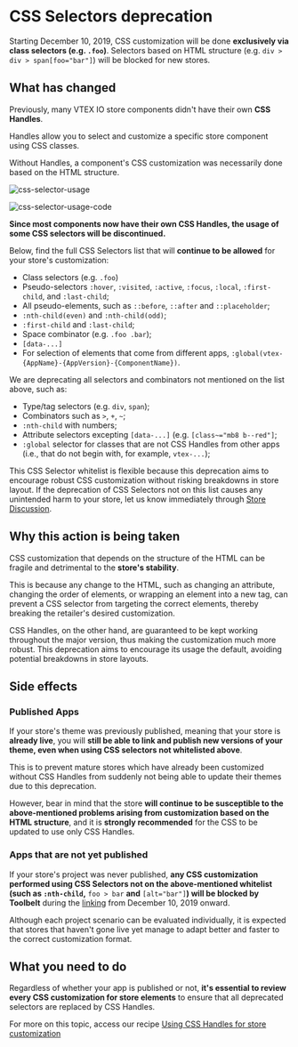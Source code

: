 # CSS Selectors deprecation

Starting December 10, 2019, CSS customization will be done **exclusively via class selectors (e.g. `.foo`)**. Selectors based on HTML structure (e.g. `div > div > span[foo="bar"]`) will be blocked for new stores.

## What has changed

Previously, many VTEX IO store components didn't have their own **CSS Handles**. 

<div class="alert alert-info">
Handles allow you to select and customize a specific store component using CSS classes. 
</div>

Without Handles, a component's CSS customization was necessarily done based on the HTML structure.

![css-selector-usage](https://user-images.githubusercontent.com/52087100/67809498-8de29600-fa77-11e9-8a9e-ca309458f060.png)

![css-selector-usage-code](https://user-images.githubusercontent.com/52087100/67809526-9d61df00-fa77-11e9-923d-9ed796c77dde.png)

**Since most components now have their own CSS Handles, the usage of some CSS selectors will be discontinued.** 

Below, find the full CSS Selectors list that will **continue to be allowed** for your store's customization:

- Class selectors (e.g. `.foo`)
- Pseudo-selectors `:hover`, `:visited`, `:active`, `:focus`, `:local`, `:first-child`, and `:last-child`;
- All pseudo-elements, such as  `::before`, `::after` and `::placeholder`;
- `:nth-child(even)` and `:nth-child(odd)`;
- `:first-child` and `:last-child`;
- Space combinator (e.g. `.foo .bar`);
- `[data-...]` 
- For selection of elements that come from different apps, `:global(vtex-{AppName}-{AppVersion}-{ComponentName})`.

We are deprecating all selectors and combinators not mentioned on the list above, such as:
- Type/tag selectors (e.g. `div`, `span`);
- Combinators such as `>`, `+`, `~`;
- `:nth-child` with numbers;
- Attribute selectors excepting `[data-...]` (e.g. `[class~="mb8 b--red"]`;
- `:global` selector for classes that are not CSS Handles from other apps (i.e., that do not begin with, for example, `vtex-...`);

<div class="alert alert-info">
This CSS Selector whitelist is flexible because this deprecation aims to encourage robust CSS customization without risking breakdowns in store layout. If the deprecation of CSS Selectors not on this list causes any unintended harm to your store, let us know immediately through <a href="https://github.com/vtex-apps/store-discussion/issues">Store Discussion</a>.
</div>

##  Why this action is being taken

CSS customization that depends on the structure of the HTML can be fragile and detrimental to the **store's stability**.

This is because any change to the HTML, such as changing an attribute, changing the order of elements, or wrapping an element into a new tag, can prevent a CSS selector from targeting the correct elements, thereby breaking the retailer's desired customization.

CSS Handles, on the other hand, are guaranteed to be kept working throughout the major version, thus making the customization much more robust. This deprecation aims to encourage its usage the default, avoiding potential breakdowns in store layouts. 

## Side effects

### Published Apps 

If your store's theme was previously published, meaning that your store is **already live**, you will **still be able to link and publish new versions of your theme, even when using CSS selectors not whitelisted above**.  

This is to prevent mature stores which have already been customized without CSS Handles from suddenly not being able to update their themes due to this deprecation. 

However, bear in mind that the store **will continue to be susceptible to the above-mentioned problems arising from customization based on the HTML structure**, and it is **strongly recommended** for the CSS to be updated to use only CSS Handles.

### Apps that are not yet published

If your store's project was never published, **any CSS customization performed using CSS Selectors not on the above-mentioned whitelist (such as **`:nth-child`**,** `foo > bar` **and** `[alt="bar"]`**) will be blocked by Toolbelt** during the [linking](https://vtex.io/docs/recipes/store/linking-an-app) from December 10, 2019 onward.

Although each project scenario can be evaluated individually, it is expected that stores that haven't gone live yet manage to adapt better and faster to the correct customization format.

## What you need to do

Regardless of whether your app is published or not, **it's essential to review every CSS customization for store elements** to ensure that all deprecated selectors are replaced by CSS Handles.

For more on this topic, access our recipe [Using CSS Handles for store customization](https://vtex.io/docs/recipes/layout/using-css-handles-for-store-customization)
